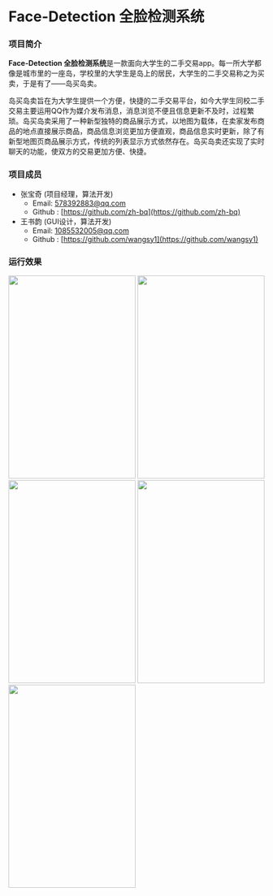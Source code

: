 # Face-Detection 全脸检测系统


### 项目简介

**Face-Detection 全脸检测系统**是一款面向大学生的二手交易app。每一所大学都像是城市里的一座岛，学校里的大学生是岛上的居民，大学生的二手交易称之为买卖，于是有了——岛买岛卖。

岛买岛卖旨在为大学生提供一个方便，快捷的二手交易平台，如今大学生同校二手交易主要运用QQ作为媒介发布消息，消息浏览不便且信息更新不及时，过程繁琐。岛买岛卖采用了一种新型独特的商品展示方式，以地图为载体，在卖家发布商品的地点直接展示商品，商品信息浏览更加方便直观，商品信息实时更新，除了有新型地图页商品展示方式，传统的列表显示方式依然存在。岛买岛卖还实现了实时聊天的功能，使双方的交易更加方便、快捷。

### 项目成员

* 张宝奇 (项目经理，算法开发) 
    * Email: <578392883@qq.com>
    * Github : [https://github.com/zh-bq](https://github.com/zh-bq)
* 王书韵 (GUI设计，算法开发) 
    * Email: <1085532005@qq.com>
    * Github : [https://github.com/wangsy1](https://github.com/wangsy1)
    
### 运行效果
<img src="../image/1.png" width=250 height=400 />
<img src="../../image/2.png" width=250 height=400 />
<img src="../../image/3.png" width=250 height=400 />

<img src="../../image/4.png" width=250 height=400 />
<img src="../../image/5.png" width=250 height=400 />
